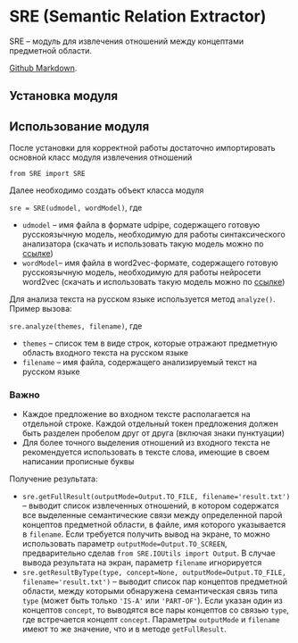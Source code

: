 # SRE (Semantic Relation Extractor)

SRE – модуль для извлечения отношений между концептами предметной области.

[Github Markdown](https://guides.github.com/features/mastering-markdown/).


## Установка модуля



## Использование модуля

После установки для корректной работы достаточно импортировать основной класс модуля извлечения отношений

`from SRE import SRE`

Далее необходимо создать объект класса модуля

`sre = SRE(udmodel, wordModel)`, где

- `udmodel` – имя файла в формате udpipe, содержащего готовую русскоязычную модель, необходимую для работы синтаксического анализатора
(скачать и использовать такую модель можно по [ссылке](https://lindat.mff.cuni.cz/repository/xmlui/bitstream/handle/11234/1-2898/russian-syntagrus-ud-2.3-181115.udpipe?sequence=71&isAllowed=y))
- `wordModel`– имя файла в word2vec-формате, содержащего готовую русскоязычную модель, необходимую для работы нейросети word2vec 
(скачать и использовать такую модель можно по [ссылке]())

Для анализа текста на русском языке используется метод `analyze()`. Пример вызова:

`sre.analyze(themes, filename)`, где

- `themes` – список тем в виде строк, которые отражают предметную область входного текста на русском языке
- `filename` – имя файла, содержащего анализируемый текст на русском языке

### Важно

- Каждое предложение во входном тексте располагается на отдельной строке. 
Каждой отдельный токен предложения должен быть разделен пробелом друг от друга (включая знаки пунктуации)
- Для более точного выделения отношений из входного текста не рекомендуется использовать в тексте слова, имеющие в своем написании прописные буквы

Получение результата:

- `sre.getFullResult(outputMode=Output.TO_FILE, filename='result.txt')` – выводит список извлеченных отношений, в котором содержатся все выделенные семантические связи между определенной парой концептов предметной области, в файле, имя которого указывается в `filename`.
Если требуется получить вывод на экране, то можно использовать параметр `outputMode=Output.TO_SCREEN`, предварительно сделав `from SRE.IOUtils import Output`.
В случае вывода результата на экран, параметр `filename` игнорируется
- `sre.getResultByType(type, concept=None, outputMode=Output.TO_FILE, filename='result.txt')` – выводит список пар концептов предметной области, между которыми обнаружена семантическая связь типа `type` (может быть только `'IS-A'` или `'PART-OF'`). 
Если указан один из концептов `concept`, то выводятся все пары концептов со связью `type`, где встречается концепт `concept`.
Параметры `outputMode` и `filename` имеют то же значение, что и в методе `getFullResult`.
